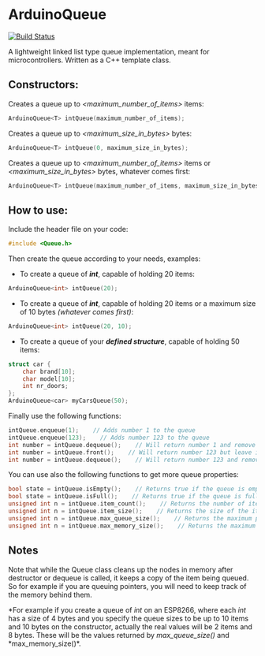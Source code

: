 # ArduinoQueue

[![Build Status](https://travis-ci.org/EinarArnason/ArduinoQueue.svg?branch=dev)](https://travis-ci.org/EinarArnason/ArduinoQueue)

A lightweight linked list type queue implementation, meant for microcontrollers.
Written as a C++ template class.

## Constructors:

Creates a queue up to _<maximum_number_of_items>_ items:

```C++
ArduinoQueue<T> intQueue(maximum_number_of_items);
```

Creates a queue up to _<maximum_size_in_bytes>_ bytes:

```C++
ArduinoQueue<T> intQueue(0, maximum_size_in_bytes);
```

Creates a queue up to _<maximum_number_of_items>_ items or _<maximum_size_in_bytes>_ bytes, whatever comes first:

```C++
ArduinoQueue<T> intQueue(maximum_number_of_items, maximum_size_in_bytes);
```

## How to use:

Include the header file on your code:

```C++
#include <Queue.h>
```

Then create the queue according to your needs, examples:

- To create a queue of **_int_**, capable of holding 20 items:

```C++
ArduinoQueue<int> intQueue(20);
```

- To create a queue of **_int_**, capable of holding 20 items or a maximum size of 10 bytes _(whatever comes first)_:

```C++
ArduinoQueue<int> intQueue(20, 10);
```

- To create a queue of your **_defined structure_**, capable of holding 50 items:

```C++
struct car {
    char brand[10];
    char model[10];
    int nr_doors;
};
ArduinoQueue<car> myCarsQueue(50);
```

Finally use the following functions:

```C++
intQueue.enqueue(1);    // Adds number 1 to the queue
intQueue.enqueue(123);    // Adds number 123 to the queue
int number = intQueue.dequeue();    // Will return number 1 and remove it from the queue
int number = intQueue.front();    // Will return number 123 but leave it still in the queue
int number = intQueue.dequeue();    // Will return number 123 and remove it from the queue
```

You can use also the following functions to get more queue properties:

```C++
bool state = intQueue.isEmpty();    // Returns true if the queue is empty, false otherwise
bool state = intQueue.isFull();    // Returns true if the queue is full, false otherwise
unsigned int n = intQueue.item_count();    // Returns the number of items currently on the queue
unsigned int n = intQueue.item_size();    // Returns the size of the item being stored (bytes)
unsigned int n = intQueue.max_queue_size();    // Returns the maximum possible size of the queue (items)*
unsigned int n = intQueue.max_memory_size();    // Returns the maximum possible size of the queue (bytes)*
```

## Notes

Note that while the Queue class cleans up the nodes in memory after destructor or dequeue is called, it keeps a copy of the item being queued. So for example if you are queuing pointers, you will need to keep track of the memory behind them.

*For example if you create a queue of *int* on an ESP8266, where each *int* has a size of 4 bytes and you specify the queue sizes to be up to 10 items and 10 bytes on the constructor, actually the real values will be 2 items and 8 bytes. These will be the values returned by *max_queue_size()* and *max_memory_size()\*.
